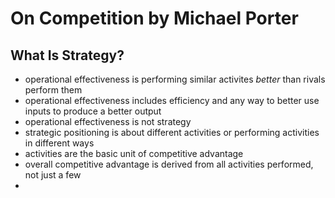 On Competition by Michael Porter
================================

What Is Strategy?
-----------------
* operational effectiveness is performing similar activites *better* than rivals perform them
* operational effectiveness includes efficiency and any way to better use inputs to produce a better output
* operational effectiveness is not strategy
* strategic positioning is about different activities or performing activities in different ways
* activities are the basic unit of competitive advantage
* overall competitive advantage is derived from all activities performed, not just a few
* 
